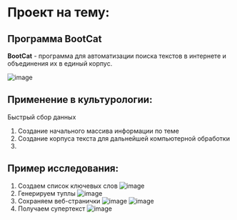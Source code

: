 # Проект на тему:
## Программа BootCat

**BootCat** - программа для автоматизации поиска текстов в интернете и объединения их в единый корпус. 

![image](https://user-images.githubusercontent.com/35600186/138248667-989e879a-b421-4e95-854a-41a7bc46f134.png)

## Применение в культурологии:
Быстрый сбор данных
1. Создание начального массива информации по теме
2. Создание корпуса текста для дальнейшей компьютерной обработки
3. 

## Пример исследования:
1. Создаем список ключевых слов
![image](https://user-images.githubusercontent.com/35600186/138251314-dfcc2269-1a58-4fab-94f6-6f01ba970c25.png)
2. Генерируем туплы
![image](https://user-images.githubusercontent.com/35600186/138251959-8bbdd921-8dc3-4b76-8168-ca4df6b50f43.png)
3. Сохраняем веб-странички
![image](https://user-images.githubusercontent.com/35600186/138254970-ab21fb4f-f179-4ffc-9ad9-526f14d5899a.png)
![image](https://user-images.githubusercontent.com/35600186/138255817-6c18c0f7-a33c-4c18-92ec-f1da71d0d26b.png)
4. Получаем супертекст
![image](https://user-images.githubusercontent.com/35600186/138256824-8a247b06-4f57-44a7-8377-b99d77cd7dc2.png)



